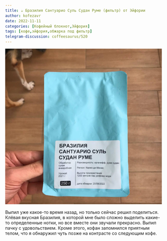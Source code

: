 ```yaml
---
title: ☕️ Бразилия Сантуарио Суль Судан Руме (фильтр) от Эйфории
author: kofezavr
date: 2022-11-11
categories: [Кофейный блокнот,Эйфория]
tags: [кофе,эйфория,обжарка под фильтр]
telegram-discussion: coffeesaurus/520
--- 
```

![Бразилия Сантуарио Суль Судан Руме (фильтр) от Эйфории](/assets/img/posts/22/11/brasilia-santuario.jpg)

Выпил уже какое-то время назад, но только сейчас решил поделиться. Клёвая вкусная Бразилия, в которой мне было сложно выделить какие-то определенные нотки, но все вместе они звучали прекрасно. Выпил пачку с удовольствием. Кроме этого, кофан запомнился приятным телом, что я обнаружил чуть позже на контрасте со следующим кофе. 